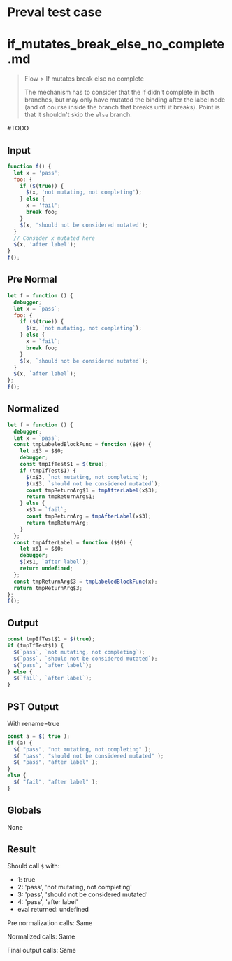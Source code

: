 # Preval test case

# if_mutates_break_else_no_complete.md

> Flow > If mutates break else no complete
>
> The mechanism has to consider that the if didn't complete in both branches, but may only have mutated the binding after the label node (and of course inside the branch that breaks until it breaks). Point is that it shouldn't skip the `else` branch.

#TODO

## Input

`````js filename=intro
function f() {
  let x = 'pass';
  foo: {
    if ($(true)) {
      $(x, 'not mutating, not completing');
    } else {
      x = 'fail';
      break foo;
    }
    $(x, 'should not be considered mutated');
  }
  // Consider x mutated here
  $(x, 'after label');
}
f();
`````

## Pre Normal

`````js filename=intro
let f = function () {
  debugger;
  let x = `pass`;
  foo: {
    if ($(true)) {
      $(x, `not mutating, not completing`);
    } else {
      x = `fail`;
      break foo;
    }
    $(x, `should not be considered mutated`);
  }
  $(x, `after label`);
};
f();
`````

## Normalized

`````js filename=intro
let f = function () {
  debugger;
  let x = `pass`;
  const tmpLabeledBlockFunc = function ($$0) {
    let x$3 = $$0;
    debugger;
    const tmpIfTest$1 = $(true);
    if (tmpIfTest$1) {
      $(x$3, `not mutating, not completing`);
      $(x$3, `should not be considered mutated`);
      const tmpReturnArg$1 = tmpAfterLabel(x$3);
      return tmpReturnArg$1;
    } else {
      x$3 = `fail`;
      const tmpReturnArg = tmpAfterLabel(x$3);
      return tmpReturnArg;
    }
  };
  const tmpAfterLabel = function ($$0) {
    let x$1 = $$0;
    debugger;
    $(x$1, `after label`);
    return undefined;
  };
  const tmpReturnArg$3 = tmpLabeledBlockFunc(x);
  return tmpReturnArg$3;
};
f();
`````

## Output

`````js filename=intro
const tmpIfTest$1 = $(true);
if (tmpIfTest$1) {
  $(`pass`, `not mutating, not completing`);
  $(`pass`, `should not be considered mutated`);
  $(`pass`, `after label`);
} else {
  $(`fail`, `after label`);
}
`````

## PST Output

With rename=true

`````js filename=intro
const a = $( true );
if (a) {
  $( "pass", "not mutating, not completing" );
  $( "pass", "should not be considered mutated" );
  $( "pass", "after label" );
}
else {
  $( "fail", "after label" );
}
`````

## Globals

None

## Result

Should call `$` with:
 - 1: true
 - 2: 'pass', 'not mutating, not completing'
 - 3: 'pass', 'should not be considered mutated'
 - 4: 'pass', 'after label'
 - eval returned: undefined

Pre normalization calls: Same

Normalized calls: Same

Final output calls: Same
